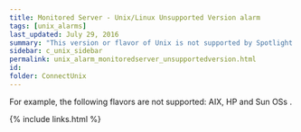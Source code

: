 ```yaml
---
title: ﻿Monitored Server - Unix/Linux Unsupported Version alarm
tags: [unix_alarms]
last_updated: July 29, 2016
summary: "This version or flavor of Unix is not supported by Spotlight. Some collections may fail because Spotlight has not been tested against this Unix version or flavor yet. Use at your own risk."
sidebar: c_unix_sidebar
permalink: unix_alarm_monitoredserver_unsupportedversion.html
id:
folder: ConnectUnix
---
```


For example, the following flavors are not supported: AIX, HP and Sun OSs .


{% include links.html %}
